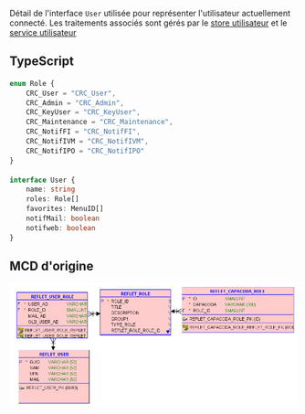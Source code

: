 Détail de l'interface `User` utilisée pour représenter l'utilisateur actuellement connecté. Les traitements associés sont gérés par le [store utilisateur](../Store/UserStore.md) et le [service utilisateur](../Services/UserSVC.md)
## TypeScript

```ts
enum Role {
	CRC_User = "CRC_User",
	CRC_Admin = "CRC_Admin",
	CRC_KeyUser = "CRC_KeyUser",
	CRC_Maintenance = "CRC_Maintenance",
	CRC_NotifFI = "CRC_NotifFI",
	CRC_NotifIVM = "CRC_NotifIVM",
	CRC_NotifIPO = "CRC_NotifIPO"
}

interface User {
	name: string
	roles: Role[]
	favorites: MenuID[]
	notifMail: boolean
	notifweb: boolean
}
```

## MCD d'origine

![Pasted image 20230203155254](../medias/Pasted%20image%2020230203155254.png)

